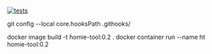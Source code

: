 [![tests](https://circleci.com/gh/nemidiy/homie-tool.svg?style=shield)](https://circleci.com/gh/nemidiy/homie-tool)

git config --local core.hooksPath .githooks/

docker image build -t homie-tool:0.2 .
docker container run --name ht homie-tool:0.2